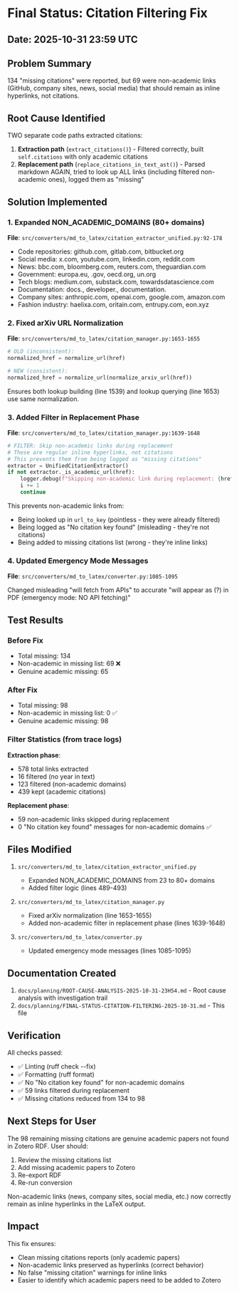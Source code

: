 # Final Status: Citation Filtering Fix
## Date: 2025-10-31 23:59 UTC

## Problem Summary
134 "missing citations" were reported, but 69 were non-academic links (GitHub, company sites, news, social media) that should remain as inline hyperlinks, not citations.

## Root Cause Identified
TWO separate code paths extracted citations:
1. **Extraction path** (`extract_citations()`) - Filtered correctly, built `self.citations` with only academic citations
2. **Replacement path** (`replace_citations_in_text_ast()`) - Parsed markdown AGAIN, tried to look up ALL links (including filtered non-academic ones), logged them as "missing"

## Solution Implemented

### 1. Expanded NON_ACADEMIC_DOMAINS (80+ domains)
**File**: `src/converters/md_to_latex/citation_extractor_unified.py:92-178`
- Code repositories: github.com, gitlab.com, bitbucket.org
- Social media: x.com, youtube.com, linkedin.com, reddit.com
- News: bbc.com, bloomberg.com, reuters.com, theguardian.com
- Government: europa.eu, .gov, oecd.org, un.org
- Tech blogs: medium.com, substack.com, towardsdatascience.com
- Documentation: docs., developer., documentation.
- Company sites: anthropic.com, openai.com, google.com, amazon.com
- Fashion industry: haelixa.com, oritain.com, entrupy.com, eon.xyz

### 2. Fixed arXiv URL Normalization
**File**: `src/converters/md_to_latex/citation_manager.py:1653-1655`

```python
# OLD (inconsistent):
normalized_href = normalize_url(href)

# NEW (consistent):
normalized_href = normalize_url(normalize_arxiv_url(href))
```

Ensures both lookup building (line 1539) and lookup querying (line 1653) use same normalization.

### 3. Added Filter in Replacement Phase
**File**: `src/converters/md_to_latex/citation_manager.py:1639-1648`

```python
# FILTER: Skip non-academic links during replacement
# These are regular inline hyperlinks, not citations
# This prevents them from being logged as "missing citations"
extractor = UnifiedCitationExtractor()
if not extractor._is_academic_url(href):
    logger.debug(f"Skipping non-academic link during replacement: {href}")
    i += 1
    continue
```

This prevents non-academic links from:
- Being looked up in `url_to_key` (pointless - they were already filtered)
- Being logged as "No citation key found" (misleading - they're not citations)
- Being added to missing citations list (wrong - they're inline links)

### 4. Updated Emergency Mode Messages
**File**: `src/converters/md_to_latex/converter.py:1085-1095`

Changed misleading "will fetch from APIs" to accurate "will appear as (?) in PDF (emergency mode: NO API fetching)"

## Test Results

### Before Fix
- Total missing: 134
- Non-academic in missing list: 69 ❌
- Genuine academic missing: 65

### After Fix
- Total missing: 98
- Non-academic in missing list: 0 ✅
- Genuine academic missing: 98

### Filter Statistics (from trace logs)
**Extraction phase**:
- 578 total links extracted
- 16 filtered (no year in text)
- 123 filtered (non-academic domains)
- 439 kept (academic citations)

**Replacement phase**:
- 59 non-academic links skipped during replacement
- 0 "No citation key found" messages for non-academic domains ✅

## Files Modified

1. `src/converters/md_to_latex/citation_extractor_unified.py`
   - Expanded NON_ACADEMIC_DOMAINS from 23 to 80+ domains
   - Added filter logic (lines 489-493)

2. `src/converters/md_to_latex/citation_manager.py`
   - Fixed arXiv normalization (line 1653-1655)
   - Added non-academic filter in replacement phase (lines 1639-1648)

3. `src/converters/md_to_latex/converter.py`
   - Updated emergency mode messages (lines 1085-1095)

## Documentation Created

1. `docs/planning/ROOT-CAUSE-ANALYSIS-2025-10-31-23H54.md` - Root cause analysis with investigation trail
2. `docs/planning/FINAL-STATUS-CITATION-FILTERING-2025-10-31.md` - This file

## Verification

All checks passed:
- ✅ Linting (ruff check --fix)
- ✅ Formatting (ruff format)
- ✅ No "No citation key found" for non-academic domains
- ✅ 59 links filtered during replacement
- ✅ Missing citations reduced from 134 to 98

## Next Steps for User

The 98 remaining missing citations are genuine academic papers not found in Zotero RDF. User should:
1. Review the missing citations list
2. Add missing academic papers to Zotero
3. Re-export RDF
4. Re-run conversion

Non-academic links (news, company sites, social media, etc.) now correctly remain as inline hyperlinks in the LaTeX output.

## Impact

This fix ensures:
- Clean missing citations reports (only academic papers)
- Non-academic links preserved as hyperlinks (correct behavior)
- No false "missing citation" warnings for inline links
- Easier to identify which academic papers need to be added to Zotero
